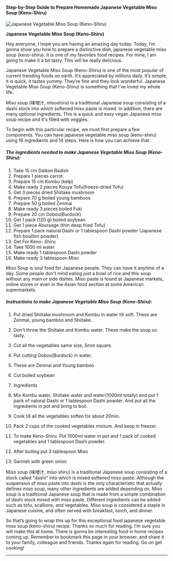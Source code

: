             

#### Step-by-Step Guide to Prepare Homemade Japanese Vegetable Miso Soup (Keno-Shiru)

![Japanese Vegetable Miso Soup (Keno-Shiru)](https://img-global.cpcdn.com/recipes/8be7d7bef6c9566b/751x532cq70/japanese-vegetable-miso-soup-keno-shiru-recipe-main-photo.jpg)

**Japanese Vegetable Miso Soup (Keno-Shiru)**

Hey everyone, I hope you are having an amazing day today. Today, I’m gonna show you how to prepare a distinctive dish, japanese vegetable miso soup (keno-shiru). It is one of my favorites food recipes. For mine, I am going to make it a bit tasty. This will be really delicious.

Japanese Vegetable Miso Soup (Keno-Shiru) is one of the most popular of current trending foods on earth. It’s appreciated by millions daily. It’s simple, it is quick, it tastes yummy. They’re fine and they look wonderful. Japanese Vegetable Miso Soup (Keno-Shiru) is something that I’ve loved my whole life.

Miso soup (味噌汁, misoshiru) is a traditional Japanese soup consisting of a dashi stock into which softened miso paste is mixed. In addition, there are many optional ingredients. This is a quick and easy vegan Japanese miso soup recipe and it's filled with veggies.

To begin with this particular recipe, we must first prepare a few components. You can have japanese vegetable miso soup (keno-shiru) using 16 ingredients and 14 steps. Here is how you can achieve that.

##### The ingredients needed to make Japanese Vegetable Miso Soup (Keno-Shiru):

1.  Take 15 cm Daikon Radish
2.  Prepare 1 pieces carrot
3.  Prepare 15 cm Kombu (kelp)
4.  Make ready 2 pieces Kouya Tofu(freeze-dried Tofu)
5.  Get 3 pieces dried Shiitake mushroom
6.  Prepare 70 g boiled young bamboos
7.  Prepare 50 g boiled Zenmai
8.  Make ready 3 pieces boiled Fuki
9.  Prepare 20 cm Gobou(Burdock)
10.  Get 1 pack (120 g) boiled soybean
11.  Get 1 piece Aburaage (thin deep fried Tofu)
12.  Prepare 1 pack natural Dashi or 1 tablespoon Dashi powder (Japanese fish bouillon powder)
13.  Get For Keno- Shiru
14.  Take 1000 ml water
15.  Make ready 1 tablespoon Dashi powder
16.  Make ready 3 tablespoon Miso

Miso Soup is soul food for Japanese people. They can have it anytime of a day. Some people don't mind eating just a bowl of rice and this soup without any main or side dishes. Miso paste is found at Japanese markets, online stores or even in the Asian food section at some American supermarkets.

##### Instructions to make Japanese Vegetable Miso Soup (Keno-Shiru):

1.  Put dried Shiitake mushroom and Kombu in water till soft. These are Zenmai, young bamboo and Shiitake.
2.  Don't throw the Shiitake and Kombu water. These make the soup so tasty.
3.  Cut all the vegetables same size, 5mm square.
4.  Put cutting Gobou(Burdock) in water.
5.  These are Zenmai and Young bamboo

7.  Cut boiled soybean
8.  Ingredients
9.  Mix Kombu water, Shiitake water and water(1000ml totally) and put 1 pack of natural Dashi or 1 tablespoon Dashi powder. And put all the ingredients in pot and bring to boil.
10.  Cook till all the vegetables soften for about 20min.
11.  Pack 2 cups of the cooked vegetables mixture. And keep in freezer.
12.  To make Keno-Shiru. Put 1000ml water in pot and 1 pack of cooked vegetables and 1 tablespoon Dashi powder.
13.  After boiling put 3 tablespoon Miso
14.  Garnish with green onion

Miso soup (味噌汁, miso shiru) is a traditional Japanese soup consisting of a stock called "dashi" into which is mixed softened miso paste. Although the suspension of miso paste into dashi is the only characteristic that actually defines miso soup, many other ingredients are added depending on. Miso soup is a traditional Japanese soup that is made from a simple combination of dashi stock mixed with miso paste. Different ingredients can be added such as tofu, scallions, and vegetables. Miso soup is considered a staple in Japanese cuisine, and often served with breakfast, lunch, and dinner.

So that’s going to wrap this up for this exceptional food japanese vegetable miso soup (keno-shiru) recipe. Thanks so much for reading. I’m sure you will make this at home. There is gonna be interesting food in home recipes coming up. Remember to bookmark this page in your browser, and share it to your family, colleague and friends. Thanks again for reading. Go on get cooking!

* * *